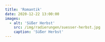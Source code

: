 ```yaml
---
title: 'Romantik'
date: 2020-12-22 13:00:00
images:
  - alt: 'Süßer Herbst'
    src: /img/radierungen/suesser-herbst.jpg
    caption: 'Süßer Herbst'
---
```

